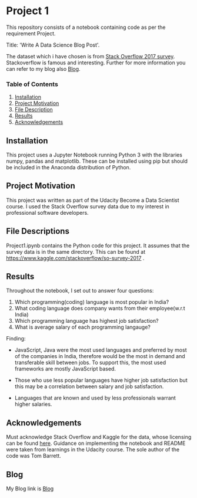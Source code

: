 # Project 1

This repository consists of a notebook containing code as per the requirement Project.

Title: 'Write A Data Science Blog Post'.

The dataset which i have chosen is from [Stack Overflow 2017 survey](https://www.kaggle.com/stackoverflow/so-survey-2017). Stackoverflow is famous and interesting. Further for more information you can refer to my blog also [Blog](https://dheerajpant.github.io/blog).

### Table of Contents

1. [Installation](#installation)
2. [Project Motivation](#motivation)
3. [File Description](#files)
4. [Results](#results)
5. [Acknowledgements](#acknowledgements)

## Installation <a name="installation"></a>
This project uses a Jupyter Notebook running Python 3 with the libraries numpy, pandas and matplotlib. These can be installed using pip but should be included in the Anaconda distribution of Python.

## Project Motivation <a name="motivation"></a>
This project was written as part of the Udacity Become a Data Scientist course. I used the Stack Overflow survey data due to my interest in professional software developers.

## File Descriptions <a name="files"></a>
Project1.ipynb contains the Python code for this project.
It assumes that the survey data is in the same directory.
This can be found at https://www.kaggle.com/stackoverflow/so-survey-2017 . 

## Results <a name="results"></a>
Throughout the notebook, I set out to answer four questions:
 
1. Which programming(coding) language is most popular in India?
2. What coding language does company wants from their employee(w.r.t India)
3. Which programming language has highest job satisfaction?
4. What is average salary of each programming langauge?

Finding:

* JavaScript, Java were the most used languages and preferred by most of the companies in India, therefore would be the most in demand and transferable skill between jobs. To support this, the most used frameworks are mostly JavaScript based. 

* Those who use less popular languages have higher job satisfaction but this may be a correlation between salary and job satisfaction.

* Languages that are known and used by less professionals warrant higher salaries.

## Acknowledgements <a name="acknowledgements"></a>
Must acknowledge Stack Overflow and Kaggle for the data, whose licensing can be found [here](https://www.kaggle.com/stackoverflow/so-survey-2017). 
Guidance on implementing the notebook and README were taken from learnings in the Udacity course. The sole author of the code was Tom Barrett.

## Blog
My Blog link is [Blog](https://dheerajpant.github.io/blog)
